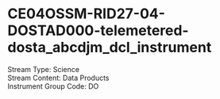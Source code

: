 # CE04OSSM-RID27-04-DOSTAD000-telemetered-dosta_abcdjm_dcl_instrument

Stream Type: Science<br>
Stream Content: Data Products<br>
Instrument Group Code: DO<br>
